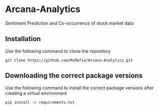 # Arcana-Analytics
Sentiment Prediction and Co-occurrence of stock market data


## Installation 
Use the following command to clone the repository
```
git clone https://github.com/McMafia/Arcana-Analytics.git
```

## Downloading the correct package versions
Use the following command to install the correct package versions after creating a virtual environment
```
pip install -r requirements.txt
```
